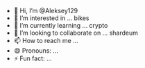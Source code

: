 - 👋 Hi, I’m @Aleksey129
- 👀 I’m interested in ... bikes
- 🌱 I’m currently learning ... crypto
- 💞️ I’m looking to collaborate on ... shardeum
- 📫 How to reach me ...
- 😄 Pronouns: ...
- ⚡ Fun fact: ...

<!---
Aleksey129/Aleksey129 is a ✨ special ✨ repository because its `README.md` (this file) appears on your GitHub profile.
You can click the Preview link to take a look at your changes.
--->
